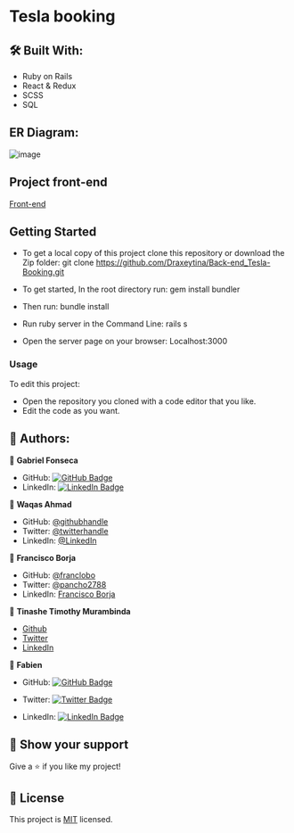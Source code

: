 # Tesla booking
<PROJECT DESCRIPTION>

## :hammer_and_wrench: Built With: 
- Ruby on Rails
- React & Redux
- SCSS 
- SQL

## ER Diagram:
![image](https://user-images.githubusercontent.com/42799579/197014249-17759fbf-7a6d-4fca-9db4-26180e78b5bc.png)
  
## Project front-end
[Front-end](https://github.com/Draxeytina/Front-end_Tesla-Booking)

## Getting Started 
- To get a local copy of this project clone this repository or download the Zip folder: 
git clone https://github.com/Draxeytina/Back-end_Tesla-Booking.git 

- To get started, In the root directory run: 
gem install bundler 

- Then run: 
bundle install 

- Run ruby server in the Command Line: 
rails s  

- Open the server page on your browser: 
Localhost:3000 

### Usage 
To edit this project:
- Open the repository you cloned with a code editor that you like. 
- Edit the code as you want. 

## :busts_in_silhouette: Authors: 
👤 **Gabriel Fonseca** 
- GitHub: [![GitHub Badge](https://img.shields.io/badge/-Gopxfs-white?logo=GitHub&logoColor=181717&style=plastic)](https://github.com/Gopxfs) 
- LinkedIn: [![LinkedIn Badge](https://img.shields.io/badge/-GabrielFonseca-white?logo=LinkedIn&logoColor=1DA1F2&style=plastic)](https://www.linkedin.com/in/gabriel-fonseca-sales/)  


👤 **Waqas Ahmad**

- GitHub: [@githubhandle](https://github.com/waqaskanju)
- Twitter: [@twitterhandle](https://twitter.com/waqaskanju)
- LinkedIn: [@LinkedIn](https://linkedin.com/in/waqaskanju)
  
👤 **Francisco Borja**

- GitHub: [@franclobo](https://github.com/franclobo)
- Twitter: [@pancho2788](https://twitter.com/Pancho2788)
- LinkedIn: [Francisco Borja](https://www.linkedin.com/in/francisco-borja-lobato/)

👤 **Tinashe Timothy Murambinda**

- <a href="https://github.com/Draxeytina/">Github</a>
- <a href="https://twitter.com/tinamura2">Twitter</a>
- <a href="https://www.linkedin.com/in/timothy-tinashe-murambinda/">LinkedIn</a>

👤 **Fabien**

- GitHub: [![GitHub Badge](https://img.shields.io/badge/-fibini-white?logo=GitHub&logoColor=181717&style=plastic)](https://github.com/fibini)

- Twitter: [![Twitter Badge](https://img.shields.io/badge/-Onenewpage1-white?logo=Twitter&logoColor=1DA1F2&style=plastic)](https://twitter.com/Onenewpage1)

- LinkedIn: [![LinkedIn Badge](https://img.shields.io/badge/-FabienBrathwaite-white?logo=LinkedIn&logoColor=1DA1F2&style=plastic)](https://www.linkedin.com/in/fabien-brathwaite/)


## :star2: Show your support 
Give a :star: if you like my project! 

## :pencil: License
This project is [MIT](https://github.com/Gopxfs/Back-end_Tesla-Booking/blob/main/LICENSE) licensed. 

